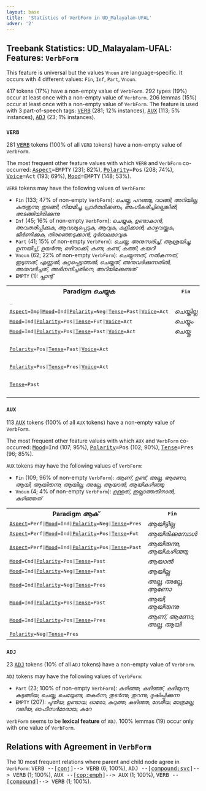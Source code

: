 ```yaml
---
layout: base
title:  'Statistics of VerbForm in UD_Malayalam-UFAL'
udver: '2'
---
```


## Treebank Statistics: UD_Malayalam-UFAL: Features: `VerbForm`

This feature is universal but the values `Vnoun` are language-specific.
It occurs with 4 different values: `Fin`, `Inf`, `Part`, `Vnoun`.

417 tokens (17%) have a non-empty value of `VerbForm`.
292 types (19%) occur at least once with a non-empty value of `VerbForm`.
206 lemmas (15%) occur at least once with a non-empty value of `VerbForm`.
The feature is used with 3 part-of-speech tags: <tt><a href="ml_ufal-pos-VERB.html">VERB</a></tt> (281; 12% instances), <tt><a href="ml_ufal-pos-AUX.html">AUX</a></tt> (113; 5% instances), <tt><a href="ml_ufal-pos-ADJ.html">ADJ</a></tt> (23; 1% instances).

### `VERB`

281 <tt><a href="ml_ufal-pos-VERB.html">VERB</a></tt> tokens (100% of all `VERB` tokens) have a non-empty value of `VerbForm`.

The most frequent other feature values with which `VERB` and `VerbForm` co-occurred: <tt><a href="ml_ufal-feat-Aspect.html">Aspect</a></tt><tt>=EMPTY</tt> (231; 82%), <tt><a href="ml_ufal-feat-Polarity.html">Polarity</a></tt><tt>=Pos</tt> (208; 74%), <tt><a href="ml_ufal-feat-Voice.html">Voice</a></tt><tt>=Act</tt> (193; 69%), <tt><a href="ml_ufal-feat-Mood.html">Mood</a></tt><tt>=EMPTY</tt> (148; 53%).

`VERB` tokens may have the following values of `VerbForm`:

* `Fin` (133; 47% of non-empty `VerbForm`): <em>ചെയ്തു, പറഞ്ഞു, വാങ്ങി, അറിയില്ല, കരുതുന്നു, തുടങ്ങി, നിയമിച്ചു, പ്രാർത്ഥിക്കണം, അംഗീകരിച്ചില്ലെങ്കിൽ, അടങ്ങിയിരിക്കുന്നു</em>
* `Inf` (45; 16% of non-empty `VerbForm`): <em>ചെയ്യുക, ഉണ്ടാകാൻ, അവതരിപ്പിക്കുക, ആവശ്യപ്പെടുക, ആവുക, കളിക്കാൻ, കാഴ്ചവയ്ക്കുക, ജീർണിക്കുക, തിരഞ്ഞെടുക്കാൻ, ദുർബലമാവുക</em>
* `Part` (41; 15% of non-empty `VerbForm`): <em>ചെയ്ത, അനുസരിച്ച്, ആശ്രയിച്ചു, ഉന്നയിച്ച്, ഉയർന്നു, ഒഴിവാക്കി, കണ്ട, കണ്ട്, കത്തി, കയറി</em>
* `Vnoun` (62; 22% of non-empty `VerbForm`): <em>ചെയ്യുന്നത്, നൽകുന്നത്, ഇടുന്നത്, എണ്ണൽ, കുറ്റപ്പെടുത്തൽ, ചെയ്തത്, അനുവദിക്കുന്നതിൽ, അനുവദിച്ചത്, അഭിനന്ദിച്ചതിനെ, അറിയിക്കേണ്ടത്</em>
* `EMPTY` (1): <em>പ്ലാന്റ്</em>

<table>
  <tr><th>Paradigm <i>ചെയ്യുക</i></th><th><tt>Fin</tt></th><th><tt>Inf</tt></th><th><tt>Part</tt></th><th><tt>Vnoun</tt></th></tr>
  <tr><td><tt>_</tt></td><td></td><td><em>ചെയ്യുക</em></td><td></td><td></td></tr>
  <tr><td><tt><tt><a href="ml_ufal-feat-Aspect.html">Aspect</a></tt><tt>=Imp</tt>|<tt><a href="ml_ufal-feat-Mood.html">Mood</a></tt><tt>=Ind</tt>|<tt><a href="ml_ufal-feat-Polarity.html">Polarity</a></tt><tt>=Neg</tt>|<tt><a href="ml_ufal-feat-Tense.html">Tense</a></tt><tt>=Past</tt>|<tt><a href="ml_ufal-feat-Voice.html">Voice</a></tt><tt>=Act</tt></tt></td><td><em>ചെയ്തില്ല</em></td><td></td><td></td><td></td></tr>
  <tr><td><tt><tt><a href="ml_ufal-feat-Mood.html">Mood</a></tt><tt>=Ind</tt>|<tt><a href="ml_ufal-feat-Polarity.html">Polarity</a></tt><tt>=Pos</tt>|<tt><a href="ml_ufal-feat-Tense.html">Tense</a></tt><tt>=Fut</tt>|<tt><a href="ml_ufal-feat-Voice.html">Voice</a></tt><tt>=Act</tt></tt></td><td><em>ചെയ്യും</em></td><td></td><td></td><td></td></tr>
  <tr><td><tt><tt><a href="ml_ufal-feat-Mood.html">Mood</a></tt><tt>=Ind</tt>|<tt><a href="ml_ufal-feat-Polarity.html">Polarity</a></tt><tt>=Pos</tt>|<tt><a href="ml_ufal-feat-Tense.html">Tense</a></tt><tt>=Past</tt>|<tt><a href="ml_ufal-feat-Voice.html">Voice</a></tt><tt>=Act</tt></tt></td><td><em>ചെയ്തു</em></td><td></td><td></td><td></td></tr>
  <tr><td><tt><tt><a href="ml_ufal-feat-Polarity.html">Polarity</a></tt><tt>=Pos</tt>|<tt><a href="ml_ufal-feat-Tense.html">Tense</a></tt><tt>=Past</tt>|<tt><a href="ml_ufal-feat-Voice.html">Voice</a></tt><tt>=Act</tt></tt></td><td></td><td></td><td></td><td><em>ചെയ്തത്, ചെയ്തതിനാൽ, ചെയ്തതിൽ</em></td></tr>
  <tr><td><tt><tt><a href="ml_ufal-feat-Polarity.html">Polarity</a></tt><tt>=Pos</tt>|<tt><a href="ml_ufal-feat-Tense.html">Tense</a></tt><tt>=Pres</tt>|<tt><a href="ml_ufal-feat-Voice.html">Voice</a></tt><tt>=Act</tt></tt></td><td></td><td></td><td></td><td><em>ചെയ്യുന്നത്</em></td></tr>
  <tr><td><tt><tt><a href="ml_ufal-feat-Tense.html">Tense</a></tt><tt>=Past</tt></tt></td><td></td><td></td><td><em>ചെയ്ത, ചെയ്തു, ചെയ്ത്</em></td><td></td></tr>
</table>

### `AUX`

113 <tt><a href="ml_ufal-pos-AUX.html">AUX</a></tt> tokens (100% of all `AUX` tokens) have a non-empty value of `VerbForm`.

The most frequent other feature values with which `AUX` and `VerbForm` co-occurred: <tt><a href="ml_ufal-feat-Mood.html">Mood</a></tt><tt>=Ind</tt> (107; 95%), <tt><a href="ml_ufal-feat-Polarity.html">Polarity</a></tt><tt>=Pos</tt> (102; 90%), <tt><a href="ml_ufal-feat-Tense.html">Tense</a></tt><tt>=Pres</tt> (96; 85%).

`AUX` tokens may have the following values of `VerbForm`:

* `Fin` (109; 96% of non-empty `VerbForm`): <em>ആണ്, ഉണ്ട്, അല്ല, ആണോ, ആയി, ആയിരുന്നു, ആയില്ല, അല്ലേ, ആയാൽ, ആയികഴിഞ്ഞു</em>
* `Vnoun` (4; 4% of non-empty `VerbForm`): <em>ഉള്ളത്, ഇല്ലാത്തതിനാൽ, കഴിഞ്ഞത്</em>

<table>
  <tr><th>Paradigm <i>ആക്</i></th><th><tt>Fin</tt></th><th><tt>Vnoun</tt></th></tr>
  <tr><td><tt><tt><a href="ml_ufal-feat-Aspect.html">Aspect</a></tt><tt>=Perf</tt>|<tt><a href="ml_ufal-feat-Mood.html">Mood</a></tt><tt>=Ind</tt>|<tt><a href="ml_ufal-feat-Polarity.html">Polarity</a></tt><tt>=Neg</tt>|<tt><a href="ml_ufal-feat-Tense.html">Tense</a></tt><tt>=Pres</tt></tt></td><td><em>ആയിട്ടില്ല</em></td><td></td></tr>
  <tr><td><tt><tt><a href="ml_ufal-feat-Aspect.html">Aspect</a></tt><tt>=Perf</tt>|<tt><a href="ml_ufal-feat-Mood.html">Mood</a></tt><tt>=Ind</tt>|<tt><a href="ml_ufal-feat-Polarity.html">Polarity</a></tt><tt>=Pos</tt>|<tt><a href="ml_ufal-feat-Tense.html">Tense</a></tt><tt>=Fut</tt></tt></td><td><em>ആയിരിക്കുമ്പോൾ</em></td><td></td></tr>
  <tr><td><tt><tt><a href="ml_ufal-feat-Aspect.html">Aspect</a></tt><tt>=Perf</tt>|<tt><a href="ml_ufal-feat-Mood.html">Mood</a></tt><tt>=Ind</tt>|<tt><a href="ml_ufal-feat-Polarity.html">Polarity</a></tt><tt>=Pos</tt>|<tt><a href="ml_ufal-feat-Tense.html">Tense</a></tt><tt>=Past</tt></tt></td><td><em>ആയിരുന്നു, ആയികഴിഞ്ഞു</em></td><td></td></tr>
  <tr><td><tt><tt><a href="ml_ufal-feat-Mood.html">Mood</a></tt><tt>=Cnd</tt>|<tt><a href="ml_ufal-feat-Polarity.html">Polarity</a></tt><tt>=Pos</tt>|<tt><a href="ml_ufal-feat-Tense.html">Tense</a></tt><tt>=Past</tt></tt></td><td><em>ആയാൽ</em></td><td></td></tr>
  <tr><td><tt><tt><a href="ml_ufal-feat-Mood.html">Mood</a></tt><tt>=Ind</tt>|<tt><a href="ml_ufal-feat-Polarity.html">Polarity</a></tt><tt>=Neg</tt>|<tt><a href="ml_ufal-feat-Tense.html">Tense</a></tt><tt>=Past</tt></tt></td><td><em>ആയില്ല</em></td><td></td></tr>
  <tr><td><tt><tt><a href="ml_ufal-feat-Mood.html">Mood</a></tt><tt>=Ind</tt>|<tt><a href="ml_ufal-feat-Polarity.html">Polarity</a></tt><tt>=Neg</tt>|<tt><a href="ml_ufal-feat-Tense.html">Tense</a></tt><tt>=Pres</tt></tt></td><td><em>അല്ല, അല്ലേ, ആണോ</em></td><td></td></tr>
  <tr><td><tt><tt><a href="ml_ufal-feat-Mood.html">Mood</a></tt><tt>=Ind</tt>|<tt><a href="ml_ufal-feat-Polarity.html">Polarity</a></tt><tt>=Pos</tt>|<tt><a href="ml_ufal-feat-Tense.html">Tense</a></tt><tt>=Past</tt></tt></td><td><em>ആയി, ആയിരുന്നു</em></td><td></td></tr>
  <tr><td><tt><tt><a href="ml_ufal-feat-Mood.html">Mood</a></tt><tt>=Ind</tt>|<tt><a href="ml_ufal-feat-Polarity.html">Polarity</a></tt><tt>=Pos</tt>|<tt><a href="ml_ufal-feat-Tense.html">Tense</a></tt><tt>=Pres</tt></tt></td><td><em>ആണ്, ആണോ, അല്ല, ആയി</em></td><td></td></tr>
  <tr><td><tt><tt><a href="ml_ufal-feat-Polarity.html">Polarity</a></tt><tt>=Neg</tt>|<tt><a href="ml_ufal-feat-Tense.html">Tense</a></tt><tt>=Pres</tt></tt></td><td></td><td><em>ഇല്ലാത്തതിനാൽ</em></td></tr>
</table>

### `ADJ`

23 <tt><a href="ml_ufal-pos-ADJ.html">ADJ</a></tt> tokens (10% of all `ADJ` tokens) have a non-empty value of `VerbForm`.

`ADJ` tokens may have the following values of `VerbForm`:

* `Part` (23; 100% of non-empty `VerbForm`): <em>കഴിഞ്ഞ, കഴിഞ്ഞ്, കഴിയുന്ന, കുടുങ്ങിയ, ചെയ്ത, ചെയ്യേണ്ട, തകർന്ന, തുടർന്നു, തുറന്നു, ദുഷിപ്പിക്കുന്ന</em>
* `EMPTY` (207): <em>പുതിയ, ഉണ്ടായ, ഓരോ, കറുത്ത, കഴിഞ്ഞ, ദേശീയ, മാത്രമല്ല, വലിയ, ഓഫീസർമാരായ, കുറേ</em>

`VerbForm` seems to be **lexical feature** of `ADJ`. 100% lemmas (19) occur only with one value of `VerbForm`.

## Relations with Agreement in `VerbForm`

The 10 most frequent relations where parent and child node agree in `VerbForm`:
<tt>VERB --[<tt><a href="ml_ufal-dep-conj.html">conj</a></tt>]--> VERB</tt> (6; 100%),
<tt>ADJ --[<tt><a href="ml_ufal-dep-compound-svc.html">compound:svc</a></tt>]--> VERB</tt> (1; 100%),
<tt>AUX --[<tt><a href="ml_ufal-dep-cop-emph.html">cop:emph</a></tt>]--> AUX</tt> (1; 100%),
<tt>VERB --[<tt><a href="ml_ufal-dep-compound.html">compound</a></tt>]--> VERB</tt> (1; 100%).

